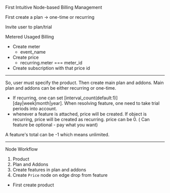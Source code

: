 First Intuitive Node-based Billing Management

First create a plan -> one-time or recurring

Invite user to plan/trial

Metered Usaged Billing

- Create meter
  - event_name
- Create price
  - recurring.meter === meter_id
- Create subscription with that price id

---

So, user must specify the product. Then create main plan and addons. Main plan and addons can be either recurring or one-time.

- If recurring, one can set [interval_count(default:1)][day|week|month|year]. When resolving feature, one need to take trial periods into account.
- whenever a feature is attached, price will be created. If object is recurring, price will be created as recurring. price can be 0. ( Can feature be optional - pay what you want)

A feature's total can be -1 which means unlimited.

---

Node Workflow

1. Product
2. Plan and Addons
3. Create features in plan and addons
4. Create `Price` node on edge drop from feature

- First create product
